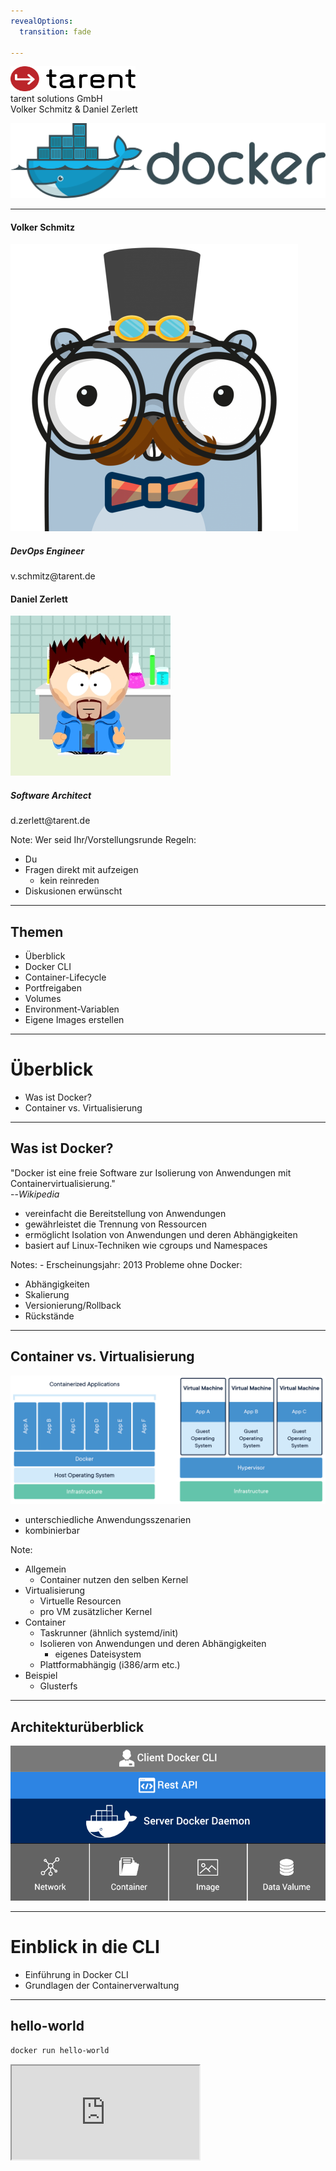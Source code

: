 ```yaml
---
revealOptions:
  transition: fade

---
```


<div id="header-footer">
  <p class="slide-footer"><img src="images/light.svg" height="40" width="200"><br>tarent solutions GmbH<br>Volker Schmitz & Daniel Zerlett</p>
</div>

![docker](./images/docker_logo.png)

----

<div class="divided">
  <h4>Volker Schmitz</h4>
  <img src="./images/saltyblu.png">
  <h5>DevOps Engineer</h5>
  v.schmitz@tarent.de
</div>

<div class="divided">
  <h4>Daniel Zerlett</h4>
  <img src="./images/b00lduck.png">
  <h5>Software Architect</h5>
  d.zerlett@tarent.de
</div>

Note:
Wer seid Ihr/Vorstellungsrunde
Regeln:
- Du
- Fragen direkt mit aufzeigen
  - kein reinreden
- Diskusionen erwünscht

----

## Themen

- Überblick
- Docker CLI
- Container-Lifecycle
- Portfreigaben
- Volumes
- Environment-Variablen
- Eigene Images erstellen

---

# Überblick

- Was ist Docker?
- Container vs. Virtualisierung

----

## Was ist Docker?

"Docker ist eine freie Software zur Isolierung von Anwendungen mit Containervirtualisierung."<br>--*Wikipedia*

- vereinfacht die Bereitstellung von Anwendungen
- gewährleistet die Trennung von Ressourcen
- ermöglicht Isolation von Anwendungen und deren Abhängigkeiten
- basiert auf Linux-Techniken wie cgroups und Namespaces

Notes: - Erscheinungsjahr: 2013
Probleme ohne Docker:
- Abhängigkeiten
- Skalierung
- Versionierung/Rollback
- Rückstände


----

## Container vs. Virtualisierung

<img src="images/docker-containerized-and-vm-transparent-bg.png"/>

- unterschiedliche Anwendungsszenarien
- kombinierbar

Note:
- Allgemein
  - Container nutzen den selben Kernel
- Virtualisierung
  - Virtuelle Resourcen
  - pro VM zusätzlicher Kernel
- Container
  - Taskrunner (ähnlich systemd/init)
  - Isolieren von Anwendungen und deren Abhängigkeiten
    - eigenes Dateisystem
  - Plattformabhängig (i386/arm etc.)
- Beispiel
  - Glusterfs

----

## Architekturüberblick

<img src="images/engine-components-flow.png"/>

---

# Einblick in die CLI

- Einführung in Docker CLI
- Grundlagen der Containerverwaltung

----

## hello-world

```bash
docker run hello-world
```

<iframe src="http://localhost:42000?u=trainer&p=trainer"> <!-- .element: class="fragment" -->

Note:
Erster Gehversuch mit Docker, Docker Umgebung funktioniert.
`docker run [options] IMAGE [COMMAND] [ARG...] [flags]`

----

## Docker CLI

Docker CLI ist ein Kommandozeilen-Tool mit dem sich der Docker-Daemon kontrollieren lässt.

Einfache Anwendungsfälle von Docker CLI:
- Container erstellen
- Container starten
- laufende Container anzeigen
- Container stoppen

Note:
Ziel: Docker CLI Grundlagen verstehen
Systemd-Analogie ansprechen

----

## Docker CLI

```shell
docker run -p 8080:80 wordpress
docker run -d -p 8080:80 wordpress
docker ps
docker logs <containerID>
```

<iframe width="100%" src="http://localhost:42010?u=trainer&p=trainer"> <!-- .element: class="fragment" -->

[Wordpress](http://localhost:8080)

Note:
https://hub.docker.com/_/wordpress/
Ziel ist es zu erkennen, wie einfach die Instalation ist.

----

### Docker API


```shell
curl --unix-socket /var/run/docker.sock http/containers/json
```

<iframe width="100%" src="http://localhost:42011?u=trainer&p=trainer"> <!-- .element: class="fragment" -->

----

## Übung gitea

- Starte "gitea" vom Docker-Image "gitea/gitea" im Hintergund
- Exponiere den Container-Port 3000 auf den Host-Port 3000
- Zeige alle laufenden Docker-Prozesse an
- Erkenne, ob der Port 3000 auf Port 3000 exponiert ist
- Betrachte die Log-Ausgabe des gitea-Containers in Echtzeit

Note:
Bonus bonus: Gibt es noch andere Ports im gitea-Container, die nicht exponiert sind? Wenn ja, exponiere auch diesen Port!

----

## Übung gitea

```shell
docker run -d -p 3000:3000 gitea/gitea
docker ps
docker logs <containerID>
```

<iframe width="100%" src="http://localhost:42020?u=trainer&p=trainer"> <!-- .element: class="fragment" -->

Note:
```shell
docker logs -f <containerID>

```
----

## Zusammenfassung

- Erstellen eines Containers mit exponiertem Port
  - `docker run`
- Containerübersicht
  - `docker ps`
- Ausgabe von Logs
  - `docker logs`
- Docker CLI Hilfe
  - `docker help`
  - `docker help <subcommand>`

---

# Container-Lifecycle

- Überblick der Containerzustände
- Wechseln zwischen Containerzuständen
- Restart-Policies

----

## Container-Lifecycle


<img src="images/simple_lifecycle.svg"/>

Note:
docker ps -a
docker stop
docker rm

----

## Übung Lifecycle

- Alle laufenden Container sollen beendet und gelöscht werden.
- Wie stelle ich fest, dass alle Container gelöscht sind?

<iframe width="100%" src="http://localhost:42030?u=trainer&p=trainer"> <!-- .element: class="fragment" -->

----

## Restart Policies

- no
- always
- on-failure
- unless-stopped


```shell
  docker run --restart=always alpine /bin/false
```

<iframe class=small width="100%" src="http://localhost:42031?u=trainer&p=trainer"> <!-- .element: class="fragment" -->



----

## Zusammenfassung

<img src="images/simple_lifecycle.svg"/>

Note:
- Docker Status übersicht und Lifecycle
  - Created
    - Container ist erstellt aber nicht gestartet
  - Running
    - Container ist gestartet
  - Stopped
    - Container ist noch vorhanden aber gestoppt
  - Paused
    - Container ist angehalten
  - Deleted
    - Container ist gelöscht


---

# Ports & Volumes

- Einblick in Portfreigaben
- Einblick in Volumes
  - Typen
  - Berechtigungen


----

## Einblick Portfreigaben

Docker kann Container Ports an Hostports binden (exponieren).

```
docker run -d -p 8081:80 wordpress
docker run -d -p 80 wordpress
docker run -d -p 8082:80 -p 443:8443
docker ps
```

<iframe width="100%" src="http://localhost:42040?u=trainer&p=trainer"> <!-- .element: class="fragment" -->

Note:
Zwei unterschiedliche Container, binden auf zwei unterschiedlichen Ports.
Random-Ports erklären
Multiple Ports für einen Conainer
Port Ranges 8000-9000:8000:9000

----

## Einblick Volumes

Docker kann Containerverzeichnisse mit lokalen Verzeichnissen verbinden ("volume mount").

- Volumetypen
  - anonymous
    - `docker run -v /path/in/container ...`
  - named    
    - `docker volume create somevolumename`
    - `docker run -v name:/path/in/container ...`
  - host
    - `docker run -v /path/on/host:/path/in/container ...`

----

## Demo Host-Volume

```shell
docker run -v /root/examples/nginx/:/usr/share/nginx/html:ro -d nginx
```

<iframe width="100%" src="http://localhost:42050?u=trainer&p=trainer"> <!-- .element: class="fragment" -->

----

### Docker Volumes Detail

- Jedes lokale Verzeichnis kann in Container gemounted werden
  - Lesen von Configs <!-- .element: class="fragment" -->
  - Generierten output vom Container persistieren <!-- .element: class="fragment" -->
- Standard: read/write (rw) <!-- .element: class="fragment" -->
  - docker run -v /local/folder:/container/folder imageName <!-- .element: class="fragment" -->
  - docker run -v /local/folder:/container/folder:rw imageName <!-- .element: class="fragment" -->
- Read only (ro) <!-- .element: class="fragment" -->
  - docker run -v /local/folder:/container/folder:ro imageName <!-- .element: class="fragment" -->

----

## Übung Volumes & Ports

- Starte gitea mit folgenden Optionen:
  - Persistenz der Git-Konfiguration (Container-Pfad /data)
  - Exponiere das Webinterface
    - Containerport 3000 auf lokalen Port 3000
  - Exponiere SSH
    - Containerport 22 auf lokalen Port 3022
- Richte gitea über das Webinterface ein (http://localhost:3000)
  - Default-Settings lassen
- Container stoppen und löschen
  - Bonus: Gibt es einen Befehl der Stoppen und Löschen vereint?
- Container mit den selben Optionen wieder erstellen
- Was passiert mit der Konfiguration und den Nutzdaten von gitea?

----

## Übung Volumes & Ports

<iframe width="100%" src="http://localhost:42060?u=trainer&p=trainer"> <!-- .element: class="fragment" -->

Note:
docker run -v /root/examples/gitea/data:/data -p 3000:3000 -p 22:3022 -d gitea/gitea
docker stop `containterid`
docker rm `containerid`
docker rm -f `containerid`

----

## Zusammenfassung

- Exponieren von beliebigen Ports
  - Random Ports
  - Fixed Ports
  - Port Ranges
- Einbinden von Volumes
  - Volumetypen
  - Schreibberechtigung (ro/rw)
- Stoppen und löschen von Containern
  - docker stop
  - docker rm [-f]

Note:
docker run -p 3000:3000 -p 3022:22 -v $(pwd)/giteatest:/data gitea/gitea

---

# Umgebungsvariablen

- Benutzen von Umgebungsvariablen
- Funktion von Umgebungsvariablen

----

## Einblick Umgebungsvariablen

```
docker run -d \
           -e MYSQL_ROOT_PASSWORD=supersicher \
           -e MYSQL_USER=wordpress \
           -e MYSQL_PASSWORD=wordpress \
           -e MYSQL_DATABASE=wordpress \
           -v $(pwd)/mariadb-data:/var/lib/mysql \
           --name wordpress-database \
           mariadb

docker inspect wordpress-database
```

Note:
Beispiel environment Variablen an MariaDB zeigen.

----

## Übung PostgresDB starten

 - Starte einen [postgreSQL](https://hub.docker.com/_/postgres/) Docker-Container mit:
   - einer automatisch erstellten Datenbank mit dediziertem Benutzeraccount
   - Umgebungsvariablen
     - POSTGRES_USER, POSTGRES_PASSWORD, POSTGRES_DB
 - Sorge dafür, dass das Datenverzeichnis lokal gemapped ist.
   - /var/lib/postgresql/data) auf ein lokales - $(pwd)/volumes/db

<iframe class=small width="100%" src="http://localhost:4207?u=trainer&p=trainer"> <!-- .element: class="fragment" -->

Note:
docker run -d \
--name=gitea-database \
-e POSTGRES_USER=gitea \
-e POSTGRES_PASSWORD=gitea \
-e POSTGRES_DB=gitea \
-v $(pwd)/postgesql-data:/var/lib/postgresql/data \
postgres

----

## Zusammenfassung

- Containernamen
  - `docker run --name ...`
- Environment-Variablen an Container übergeben (-e)
- `docker inspect`

---

# Kommunikation zwischen Containern

- Netzwerkzugriff zwischen Containern
- Docker DNS

----

## Container verknüpfen

```shell
docker run -d --name wordpress-database
           -e MYSQL_ROOT_PASSWORD=supersicher \
           -v /root/examples/mariadb/data:/var/lib/mysql \
           mariadb
docker run -d --link=wordpress-database -p 8080:80 wordpress
```

<iframe width="100%" src="http://localhost:42080?u=trainer&p=trainer"> <!-- .element: class="fragment" -->

Note:
/examples/wordpress.sh benutzen!
Nicht der beste Weg, nur zur Demonstration
Wordpress-Container starten, mit mysql verknüpfen
Ziel: Interne Kommunikation zwischen Containern
docker run --link=wordpress-database -e WORDPRESS_DB_HOST=wordpress-database -e WORDPRESS_DB_USER=wordpress -e WORDPRESS_DB_PASSWORD=wordpress -e WORDPRESS_DB_NAME=wordpress wordpress

----

## Übung: Gitea mit PostgreSQL

- Stoppe deinen Gitea-Container
- Leere das Gitea-Datenverzeichnis (Volume)
- Starte deinen Gitea-Container
- Gitea soll seine Konfiguration in einer PostgreSQL speichern
- Benutze dafür die zuvor erstellte Datenbank

<iframe class="small" src="http://localhost:4209?u=trainer&p=trainer"> <!-- .element: class="fragment" -->

Note:
docker run -d --name=gitea-database -e POSTGRES_USER=gitea -e POSTGRES_PASSWORD=gitea -e POSTGRES_DB=gitea -v /root/examples/gitea/psql/data:/var/lib/postgresql/data postgres
docker run -d -p 3000:3000 -v /root/examples/gitea/data:/data -p 3000:3000 -p 3022:22 --link=gitea-database gitea/gitea

----

## Kommunikation über Sockets

```bash
docker run -d -p 9000:9000 \
  -v "/var/run/docker.sock:/var/run/docker.sock" \
  portainer/portainer
```

<iframe src="http://localhost:4210?u=trainer&p=trainer"> <!-- .element: class="fragment" -->

----

## Zusammenfassung

Verbinden von Containern
  - --link
  - Namensauflösung per Docker DNS
  - Kommunikation mit Sockets

---

# Container und Images

- Begriffsklärung
- Unterschiede

----

## Definition Container / Images

Ein Container ist die aktive Instanz aus einem Image und kann zur Laufzeit verändert werden.
Ein Image ist nicht **lauffähig** und es ist ein *"Speicherabbild"* eines Containers.


Ein Image besteht aus mehreren unveränderlichen Layern.
Ein Image kann verändert werden indem ein oder mehrere Layer hinzugefügt werden.

----

## Container und Images

```shell
docker run -it ubuntu bash
  >> apt-get update
  >> apt-get install -y git
  >> exit
docker run -it ubuntu git --version
docker commit <containerid>
```

<iframe width="100%" src="http://localhost:42110?u=trainer&p=trainer"> <!-- .element: class="fragment" -->

Note:
Was ist ein Image und was ist ein Container
Beispiel: git commit
- docker run -it ubuntu -> apt-get update; apt-get install git -y; exit
- docker run -it ubuntu git --version
Das Selbe nochmal mit commit
- docker image ls

----

## Zusammenfassung

- Unterschied Container und Images
- `docker commit`
  - Erstellen eines Images aus einem Container
- `docker images`
  - Anzeigen von Images

---

# Docker Hub & Registry

- `docker pull`
- Docker Hub
- Tags und Versionierung


Note:
- docker pull
  - Dient zum herunterladen von Images
  - Default regirsty ist docker Hub
  - Tags dienen zur Versionierung
  - Tags dienen auch zur identifizierung der Container Registry
    - default docker hub

----

## Docker Tags

```bash
docker pull nginx
docker pull nginx:latest
docker pull nginx:alpine
docker images
```

<iframe width="100%" src="http://localhost:42120?u=trainer&p=trainer"> <!-- .element: class="fragment" -->

Note:
Wie lade ich Images herunter?

----

## Docker Hub

https://hub.docker.com/
<br>
https://hub.docker.com/_/nginx

Notes:
Öffentliche, offizielle Docker-Registry
Kostenloser Account
Alle tags sichtbar
Doku zu Images
Dockerfiles können (meist) eingesehen werden (link zu Github)

----

## Docker Registry

- Eigene Registry erstellen
  - https://hub.docker.com/_/registry
- Docker Tag verweist auf die Registry
- `docker push`

<iframe width="100%" src="http://localhost:42130?u=trainer&p=trainer"> <!-- .element: class="fragment" -->

Note:
- Pullen eines containers
- docker run -d -p 5000:5000 --restart always registry:2
- docker pull nginx
- docker tag nginx localhost:5000/nginx
- docker push localhost:5000/nginx

----

## Zusammenfassung

- https://hub.docker.com
- Eigene Registries
  - pushen in nicht standard *registry*
- Versionierung über Tags

---

# Images erstellen

- Image mit dem CLI erstellen
- Image aus Dockerfile erstellen
- Tags und Versionierung

----

## Image mit dem CLI erstellen

Beispiel: nginx mit eigener index.html

```bash
# bash im nginx Container starten
docker run --name mynginx-container -d -p 8089:80 nginx
docker exec -it mynginx-container bash
# im Container
echo "<h1>Hello World</h1>" > /usr/share/nginx/html/index.html
exit

# Neues Image mit Änderungen erstellen
docker commit mynginx-container mynginx-image
```

<iframe class=small width="100%" src="http://localhost:4214?u=trainer&p=trainer"> <!-- .element: class="fragment" -->

Note:
Docker commit erklären mit Überleitung zu Dockerfile

----

## Image aus Dockerfile erstellen

```
# Dockerfile
FROM nginx
RUN echo "<h1>Hello World from Dockerfile</h1>" > \
    /usr/share/nginx/html/index.html
```

```bash
# Image bauen
docker build -t mynginx-image:2 .
# Container aus Image (mit CLI erstellt) starten
docker run -d -p 8081:80 mynginx-image
# Container aus Image (mit Dockerfile erstellt) starten
docker run -d -p 8082:80 mynginx-image:2
```

<iframe class=small width="100%" src="http://localhost:4215?u=trainer&p=trainer"> <!-- .element: class="fragment" -->

----

## Übung

- Baue ein Docker-Image mit tag mynginx, das auf nginx basiert
- Baue einen zweiten nginx container der den "COPY"-Befehl nutzt.
- Tagge den Container als mynginx in Version 2
- Bonus: Nutze Nginx mit alpine anstatt ubuntu
- Bonus: Vergleiche die Imagegrößen

https://hub.docker.com/_/nginx

<iframe class=small width="100%" src="http://localhost:4216?u=trainer&p=trainer"> <!-- .element: class="fragment" -->

Note:
https://en.wikipedia.org/wiki/Tantrum

----

## Docker Base Images

- scratch
  - Ur-Image aller Images
  - Leeres Image
- alpine
  - full featured
  - ca. 4.5MB
- debian, ubuntu, centos, etc.
  - im Prinzip wie *alpine*
  - ca 100MB(!) groß
  - viele unnötige Pakete

Note:
Alpine ist der bevorzugte, da er wesentlich kleiner ist als alle anderen.

----

### Zusammenfassung

- Dockerfile
  - FROM
  - COPY
  - RUN
- Docker CLI
  - docker build -t tag:version .
  - docker commit image tag:version
- Docker Hub
- Docker Base images

---

# Optional

---

# Entrypoint vs. CMD

- Entrypoint definition
- Command definition
- Unterschiede
- Best Practice
----

## Entrypoint

- Entrypoint definiert den Einstiegspunkt des Images:
  - Executable
  - dessen Parameter
- Exec Syntax im Dockerfile
  - *Keyword*: **ENTRYPOINT**

```dockerfile
# Exec-Form
ENTRYPOINT ["executable", "param1", "param2"]
ENTRYPOINT [ "sh", "-c", "echo $HOME" ]

# Shell-Form (nicht zu Empfehlen)
ENTRYPOINT "echo $HOME"
```

Note:
Using this syntax, Docker will not use a command shell, which means that normal shell processing does not happen. If you need shell processing features, then you can start the JSON array with the shell command.

----

## Command (CMD)

- CMD kann den Einstiegspunkt in das Image definieren.
- Gibt es einen *ENTRYPOINT*
  - CMD wird an *ENTRYPOINT* angehangen
- Gibt es **keinen** *ENTRYPOINT*
  - Dann verhält sich **CMD** wie **ENTRYPOINT**

```dockerfile
# exec form, this is the preferred form
CMD ["executable","param1","param2"]

# as default parameters to ENTRYPOINT
CMD ["param1","param2"]

# shell form
CMD command param1 param2
```

----

## Entrypoint und Command
<table class="epcmd">
<tr>
  <td>&nbsp;</td>
  <td class="fat">no ENTRYPOINT</td>
  <td class="fat">ENTRYPOINT ["ep_exe", "ep_p1"]</td>
</tr>
<tr>
  <td class="fat">no CMD</td>
  <td style="color: red">illegal</td>
  <td>ep_exe ep_p1</td>
</tr>
<tr>
  <td class="fat">CMD ["cmd_exe", "cmd_p1"]</td>
  <td>cmd_exe cmd_p1</td>
  <td>ep_exe ep_p1 cmd_exe cmd_p1</td>
</tr>
</table>

----

## Docker CLI

Alles hinter dem Image beim Befehl `docker run` überchreibt CMD.
Der Entrypoint ist überschreibbar mit --entrypoint

```bash
# überschreiben des CMD
docker run alpine ls

# überschreiben des Entrypoints (keine Shell Form)
docker run  --entrypoint='/bin/false' alpine
```

----

## Best Practice

Docker schägt vor den Hauptbefehl auf den ENTRYPOINT zu setzen und dessen Parameter als CMD

```dockerfile
ENTRYPOINT [ "java" ]
CMD [ "-jar", "app.jar" ]
```

```bash
docker run myapp -Xms512m -jar app.jar
# java -Xms512m -jar app.jar
```
----

## Zusammenfassung

- Dockerfile
  - ENTRYPOINT
  - CMD
- Unterschiede ENTRYPOINT CMD
- Best Practice

---

# docker-compose

- Einstieg in `docker-compose`
- Generelle Bedienung von *docker-compose*
- Netzwerke in docker-compose

----

## Was ist *docker-compose*

*docker-compose* ist ein Tool zur vereinfachten Abbildung und Verwaltung von Multi-Container Applikationen.

Es ist in Python geschrieben und kommuniziert über die Docker API.

Note:
Example: wordpress mit postgresql
Ziel: beide versionen basiern auf yml syntax
Ziel: Vereinfachung von docker cli

----

## docker-compose Beispiel

```yaml
version: "2.2"
services:
  wordpress:
    image: wordpress
    ports:
      - "8080:80"
  wordpress-database:
    image: mariadb
    environment:
      - MYSQL_ROOT_PASSWORD: supersicher
      - MYSQL_USER: wordpress
      - MYSQL_PASSWORD: wordpress
      - MYSQL_DATABASE: wordpress
    volumes:
      - /root/examples/wordpress/maria/data:/var/lib/mysql
```

----

## docker-compose Befehle

```shell
docker-compose up -d
docker-compose stop
docker-compose rm
```

<iframe width="100%" src="http://localhost:42170?u=trainer&p=trainer"> <!-- .element: class="fragment" -->

----

## Übung

- Stoppe und lösche deine vorrangegangen Container ohne Nutzdatenverlust.
- Erstelle eine docker-compose.yml in der [gitea](https://hub.docker.com/r/gitea/gitea/) und mariadb als Services beschrieben sind.
  - Stelle sicher das alle Volumes und Ports erhalten bleiben.
- Lagere das Daten-Verzeichnis von gitea auf deinen Computer aus.

----

## Zusamenfassung

- *docker-compose* Files
- *docker-compose* CLI
  - up
  - stop
  - rm
  - logs

---

# Docker bis Produktion

Beispiel an rocket.chat 

----

# Bespandsaufnahme

- https://rocket.chat/docs/installation/docker-containers/
    - Securing the Server
      - Firewall basics (skipped)
    - Securing the server
      - fail2ban (skipped)
    - Install docker-compose
    - Editin Host-File
    - Installing NGINX & SSL certificate
    - Create docker-compose
    - Automatic Startup & Crash Recovery
    - Reboot and Check

Note: 
- ist das so okay?
- kann man etwas ändern?

----

# Vorgehen und Ziele

- Docker-Compose 
  - Rocket.Chat ans laufen bekommen
      - Ddocker Volumes
- SSL mit traefik dynamisches routing
  - multiple Compose Files
  - Docker Netzwerke
- Docker Security
  - Eigenes Image bauen
- Auflösung von Abhänihgkeiten
  - Hinzufügen von Health Checks
- Backup and Recovery

---

## Docker Netzwerke

<iframe src="http://localhost:42180?u=trainer&p=trainer"> <!-- .element: class="fragment" -->

Note:
- docker network ls
- docker-compose naming (netzwerke und container)
- docker-compose -p
- docker network rm
- Unterschied docker-compose stop/down

----

## Übung

- Füge der docker-compose.yml von Rocket.Chat ein "seprates" Netzwerk hinzu!

----

## Zusammenfassung

- Docker CLI *network*
- Verständniss von Docker Netzwerken

---

# Dynamisches Routing SSL mit Traefik

A reverse proxy / load balancer that's easy, dynamic, automatic, fast, full-featured, open source, production proven, provides metrics, and integrates with every major cluster technology... No wonder it's so popular!

<img src="images/traefik.svg"/>

----

# Traefik als frontend loadbalancer nutzen

```
proxy:
  image: traefik # The official Traefik docker image
  command: --api --docker # Enables the web UI and tells Traefik to listen to docker
  ports:
    - "80:80"     # The HTTP port
    - "443:443" # The HTTPS port 
    - "8080:8080" # The Web UI (enabled by --api)
  volumes:
    - /var/run/docker.sock:/var/run/docker.sock # So that Traefik can listen to the Docker events
```

----

# Dynamisches Routing über Treafik 

- docker labels

----

# Übung 

Baut eine Docker Compose mit traefik und routet rocket.chat darüber.

----

# Traefik ssl über Let's Encrypt


---

# Image Layer

- Was sind Layer
- Dockerfile im Bezug auf Layer

----

## Was sind Layer
- Layer sind unveränderliche Schichten eines Images
- Jeder befehl in einer Dockerfile erzeugt Layer

----

## Dockerfile Layer

- EXPOSE
- USER
- ENV
- RUN TODO: Bsp einbauen

```
FROM golang:alpine3.7
RUN apk update && apk add --no-cache git
WORKDIR /project
RUN git clone https://github.com/jmhobbs/terminal-parrot
WORKDIR /project/terminal-parrot
RUN CGO_ENABLED=0 GOOS=linux go build -a -ldflags '-extldflags "-static"' -o /parrot parrot.go data.go draw.go
ENTRYPOINT ["/parrot"]
```

Note:
 - https://github.com/jmhobbs/terminal-parrot/blob/master/Dockerfile

----

## Übung

Baue ein Dockerfile und optimiere die Layer.

----

## Zusammenfassung

----

## Advanced Layer

- COPY vs ADD
- WORKDIR
- ENTRYPOINT vs CMD
  - ENTRYPOINT nicht überschreibbar
- HEALTHCHECK ?

----

### Übung

- Versuche den RUN Befehl durch WORKDIR und COPY --chown zu erstezen.

---

# Multistagebuilds

- Konzept vorstellen
  - beispiel an Go Service
- COPY --from
- STOPSIGNAL

Note:
- Es existieren zwei Dockerfiles die beide Funktionieren
- ein Go Service ein Java Service
  - der Java service ist selbsterarbeitet

----

## Übung

- Baue in einem vorrangestellen Dockercontainer dein Java Jar zusammen, nenne diesen "build"!
  - benutze hierfür Gradle
- Kopiere das erfolgreich gebaute Jar vom ersten Container in den zweiten Container.
  - Nutze hierfür die Docker "Multistage Build"-Funktionalität (COPY --from=build)
- Java Service bauen mit multistage (service tut das gleiche (wie go service) ist in aber in Java geschrieben)

----

## Zusammenfassung Layer, Praxisbeispiel

- Dockerfiles vergleichen
- Layer Vergleichen
- Image Größen vergleichen

---

# Best practice

- Konfiguration über Umgebungsvariablen
- Logging über STDOUT
  - Filebeat JSONLOG
- Nur ein Prozess
- Exit Codes (SIGTERM usw)

----

## Übung:

- start.sh
  - mit debug help etc
- ENTRYPOINT auf start.sh
- reagiert auf SIGTERM oder definiert ein STOPSIGNAL
- Sinnvolle(tm) Exit-Codes
 (siehe --init)
- Nutze die Health Resource im HEALTHCHECK


---

# Dynamisches routing labels mit traefik

Traefik beispiel zeigen

----

## traefik als frontend Komponente einbauen

---

# Security

- docker User Space
- dies kann man Reglementieren
- Angreifbare - libaries im Container/Image
- Docker Hub Security Scan
- Docker

----

## User Space

- Docker läuft als root
- Container laufen Default als root
- Kein standard Zugriff auf das Host Netz

----

## Was tun?

- Dockerfile
  - USER
DockerCLI
  - *--user*



---

# Produktionsbeispiel


---

# Swarm


